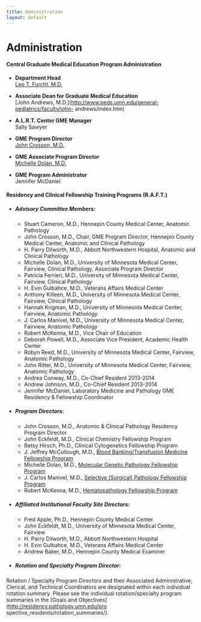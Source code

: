 ```yaml
---
title: Administration 
layout: default
---
```

#  Administration

#### Central Graduate Medical Education Program Administration

  * **Department Head**  
[Leo T. Furcht, M.D.](http://pathology.umn.edu/about/chair/)

  * **Associate Dean for Graduate Medical Education**  
[John Andrews, M.D.](http://www.peds.umn.edu/general-pediatrics/faculty/john-
andrews/index.htm)

  * **A.L.R.T. Center GME Manager**  
Sally Sawyer

  * **GME Program Director**  
[John Crosson, M.D.](http://residency.pathology.umn.edu/user/35)

  * **GME Associate Program Director**  
[Michelle Dolan, M.D.](http://residency.pathology.umn.edu/user/34)

  * **GME Program Administrator**  
Jennifer McDaniel

#### Residency and Clinical Fellowship Training Programs (R.A.F.T.)

  * ##### Advisory Committee Members:

    * Stuart Cameron, M.D., Hennepin County Medical Center, Anatomic Pathology
    * John Crosson, M.D., Chair, GME Program Director, Hennepin County Medical Center, Anatomic and Clinical Pathology
    * H. Parry Dilworth, M.D., Abbott Northwestern Hospital, Anatomic and Clinical Pathology
    * Michelle Dolan, M.D., University of Minnesota Medical Center, Fairview, Clinical Pathology, Associate Program Director
    * Patricia Ferrieri, M.D., University of Minnesota Medical Center, Fairview, Clinical Pathology
    * H. Evin Gulbahce, M.D., Veterans Affairs Medical Center
    * Anthony Killeen, M.D., University of Minnesota Medical Center, Fairview, Clinical Pathology
    * Hannah Krigman, M.D., University of Minnesota Medical Center, Fairview, Anatomic Pathology
    * J. Carlos Manivel, M.D., University of Minnesota Medical Center, Fairview, Anatomic Pathology
    * Robert McKenna, M.D., Vice Chair of Education
    * Deborah Powell, M.D., Associate Vice President, Academic Health Center
    * Robyn Reed, M.D., University of Minnesota Medical Center, Fairview, Anatomic Pathology
    * John Ritter, M.D., University of Minnesota Medical Center, Fairview, Anatomic Pathology
    * Andrea Conway, M.D., Co-Chief Resident 2013-2014
    * Andrew Johnson, M.D., Co-Chief Resident 2013-2014
    * Jennifer McDaniel, Laboratory Medicine and Pathology GME Residency & Fellowship Coordinator
  * ##### Program Directors:

    * John Crosson, M.D., Anatomic & Clinical Pathology Residency Program Director
    * John Eckfeldt, M.D., Clinical Chemistry Fellowship Program
    * Betsy Hirsch, Ph.D., Clinical Cytogenetics Fellowship Program
    * J. Jeffrey McCullough, M.D., [Blood Banking/Transfusion Medicine Fellowship Program](http://residency.pathology.umn.edu/prospective_fellows/transfusion_medicine)
    * Michelle Dolan, M.D., [Molecular Genetic Pathology Fellowship Program](http://residency.pathology.umn.edu/prospective_fellows/molecular_genetic_pathology/)
    * J. Carlos Manivel, M.D., [Selective (Surgical) Pathology Fellowship Program](http://residency.pathology.umn.edu/prospective_fellows/selective_surg_path)
    * Robert McKenna, M.D., [Hematopathology Fellowship Program](3503)
  * ##### Affiliated Institutional Faculty Site Directors:

    * Fred Apple, Ph.D., Hennepin County Medical Center
    * John Eckfeldt, M.D., University of Minnesota Medical Center, Fairview
    * H. Parry Dilworth, M.D., Abbott Northwestern Hospital
    * H. Evin Gulbahce, M.D., Veterans Affairs Medical Center
    * Andrew Baker, M.D., Hennepin County Medical Examiner
  * ##### Rotation and Specialty Program Director:

Rotation / Specialty Program Directors and their Associated Administrative,
Clerical, and Technical Coordinators are designated within each individual
rotation summary. Please see the individual rotation/specialty program
summaries in the [Goals and Objectives](http://residency.pathology.umn.edu/pro
spective_residents/rotation_summaries/).

